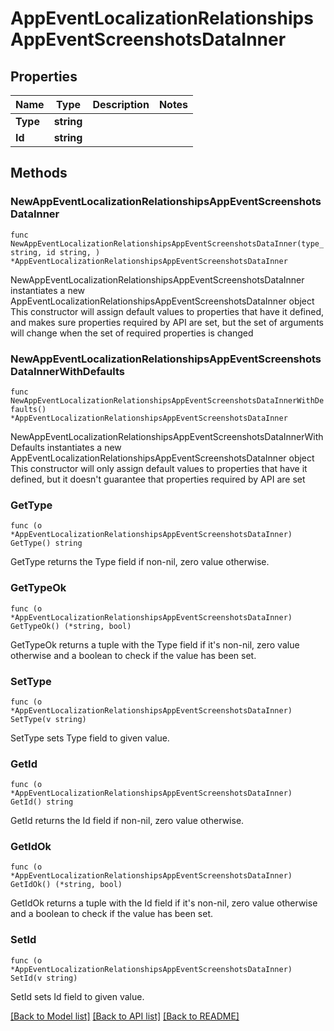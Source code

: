 # AppEventLocalizationRelationshipsAppEventScreenshotsDataInner

## Properties

Name | Type | Description | Notes
------------ | ------------- | ------------- | -------------
**Type** | **string** |  | 
**Id** | **string** |  | 

## Methods

### NewAppEventLocalizationRelationshipsAppEventScreenshotsDataInner

`func NewAppEventLocalizationRelationshipsAppEventScreenshotsDataInner(type_ string, id string, ) *AppEventLocalizationRelationshipsAppEventScreenshotsDataInner`

NewAppEventLocalizationRelationshipsAppEventScreenshotsDataInner instantiates a new AppEventLocalizationRelationshipsAppEventScreenshotsDataInner object
This constructor will assign default values to properties that have it defined,
and makes sure properties required by API are set, but the set of arguments
will change when the set of required properties is changed

### NewAppEventLocalizationRelationshipsAppEventScreenshotsDataInnerWithDefaults

`func NewAppEventLocalizationRelationshipsAppEventScreenshotsDataInnerWithDefaults() *AppEventLocalizationRelationshipsAppEventScreenshotsDataInner`

NewAppEventLocalizationRelationshipsAppEventScreenshotsDataInnerWithDefaults instantiates a new AppEventLocalizationRelationshipsAppEventScreenshotsDataInner object
This constructor will only assign default values to properties that have it defined,
but it doesn't guarantee that properties required by API are set

### GetType

`func (o *AppEventLocalizationRelationshipsAppEventScreenshotsDataInner) GetType() string`

GetType returns the Type field if non-nil, zero value otherwise.

### GetTypeOk

`func (o *AppEventLocalizationRelationshipsAppEventScreenshotsDataInner) GetTypeOk() (*string, bool)`

GetTypeOk returns a tuple with the Type field if it's non-nil, zero value otherwise
and a boolean to check if the value has been set.

### SetType

`func (o *AppEventLocalizationRelationshipsAppEventScreenshotsDataInner) SetType(v string)`

SetType sets Type field to given value.


### GetId

`func (o *AppEventLocalizationRelationshipsAppEventScreenshotsDataInner) GetId() string`

GetId returns the Id field if non-nil, zero value otherwise.

### GetIdOk

`func (o *AppEventLocalizationRelationshipsAppEventScreenshotsDataInner) GetIdOk() (*string, bool)`

GetIdOk returns a tuple with the Id field if it's non-nil, zero value otherwise
and a boolean to check if the value has been set.

### SetId

`func (o *AppEventLocalizationRelationshipsAppEventScreenshotsDataInner) SetId(v string)`

SetId sets Id field to given value.



[[Back to Model list]](../README.md#documentation-for-models) [[Back to API list]](../README.md#documentation-for-api-endpoints) [[Back to README]](../README.md)


